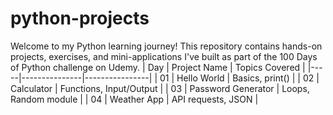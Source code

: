 # python-projects
Welcome to my Python learning journey! This repository contains hands-on projects, exercises, and mini-applications I've built as part of the 100 Days of Python challenge on Udemy.
| Day | Project Name | Topics Covered |
|-----|---------------|----------------|
| 01 | Hello World | Basics, print() |
| 02 | Calculator | Functions, Input/Output |
| 03 | Password Generator | Loops, Random module |
| 04 | Weather App | API requests, JSON |
